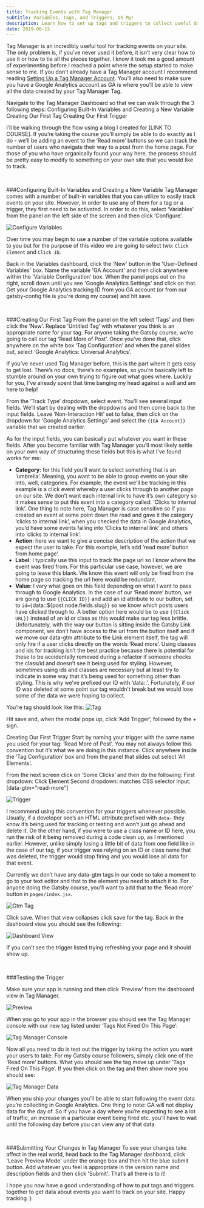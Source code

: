 ```yaml
---
title: Tracking Events with Tag Manager
subtitle: Variables, Tags, and Triggers, Oh My!
description: Learn how to set up tags and triggers to collect useful data from your website
date: 2019-06-15
---
```


Tag Manager is an incredibly useful tool for tracking events on your site. The only problem is, if you’ve never used it before, it isn’t very clear how to use it or how to tie all the pieces together. I know it took me a good amount of experimenting before I reached a point where the setup started to make sense to me. If you don’t already have a Tag Manager account I recommend reading [Setting Up a Tag Manager Account](http://www.rachellerathbone.com/create-tag-manager-account). You’ll also need to make sure you have a Google Analytics account as GA is where you’ll be able to view all the data created by your Tag Manager Tag.

Navigate to the Tag Manager Dashboard so that we can walk through the 3 following steps:
Configuring Built-In Variables and Creating a New Variable
Creating Our First Tag
Creating Our First Trigger

I’ll be walking through the flow using a blog I created for [LINK TO COURSE]. If you’re taking the course you’ll simply be able to do exactly as I do - we’ll be adding an event to the ‘Read more’ buttons so we can track the number of users who navigate their way to a post from the home page. For those of you who have organically found your way here, the process should be pretty easy to modify to something on your own site that you would like to track.


<br/>

###Configuring Built-In Variables and Creating a New Variable
Tag Manager comes with a number of built-in variables that you can utilize to easily track events on your site. However, in order to use any of them for a tag or a trigger, they first need to be activated. In order to do this, select ‘Variables’ from the panel on the left side of the screen and then click ‘Configure’.

![Configure Variables](./configure-variables.png)

Over time you may begin to use a number of the variable options available to you but for the purpose of this video we are going to select two: `Click Element` and `Click ID`.

Back in the Variables dashboard, click the 'New' button in the 'User-Defined Variables' box. Name the variable 'GA Account' and then click anywhere within the 'Variable Configuration' box. When the panel pops out on the right, scroll down until you see 'Google Analytics Settings' and click on that. Get your Google Analytics tracking ID from you GA account (or from our gatsby-config file is you're doing my course) and hit save.

<br/>

###Creating Our First Tag
From the panel on the left select ‘Tags’ and then click the ’New’. Replace ‘Untitled Tag’ with whatever you think is an appropriate name for your tag. For anyone taking the Gatsby course, we’re going to call our tag ‘Read More of Post’. Once you’ve done that, click anywhere on the white box ‘Tag Configuration’ and when the panel slides out, select ‘Google Analytics: Universal Analytics’.


If you’ve never used Tag Manager before, this is the part where it gets easy to get lost. There’s no docs, there’s no examples, so you’re basically left to stumble around on your own trying to figure out what goes where. Luckily for you, I’ve already spent that time banging my head against a wall and am here to help!

From the ‘Track Type’ dropdown, select event. You’ll see several input fields. We’ll start by dealing with the dropdowns and then come back to the input fields. Leave ‘Non-Interaction Hit’ set to false, then click on the dropdown for ‘Google Analytics Settings’ and select the `{{GA Account}}` variable that we created earlier.

As for the input fields, you can basically put whatever you want in these fields. After you become familiar with Tag Manager you’ll most likely settle on your own way of structuring these fields but this is what I’ve found works for me:
- **Category**: for this field you’ll want to select something that is an ‘umbrella’. Meaning, you want to be able to group events on your site into, well, categories. For example, the event we’ll be tracking in this example is a click event whereby a user clicks through to another page on our site. We don’t want each internal link to have it’s own category so it makes sense to put this event into a category called: ‘Clicks to internal link’. One thing to note here, Tag Manager is case sensitive so if you created an event at some point down the road and gave it the category ‘clicks to internal link’, when you checked the data in Google Analytics, you’d have some events falling into ‘Clicks to internal link’ and others into ‘clicks to internal link’.
- **Action**: here we want to give a concise description of the action that we expect the user to take. For this example, let’s add ‘read more’ button from home page’.
- **Label**: I typically use this input to track the page url so I know where the event was fired from. For this particular use case, however, we are going to leave this blank. We know this event will only be fired from the home page so tracking the url here would be redundant.
- **Value**: I vary what goes on this field depending on what I want to pass through to Google Analytics. In the case of our ‘Read more’ button, we are going to use `{{CLICK ID}}` and add an id attribute to our button, set to `id={`data::${post.node.fields.slug}`}` so we know which posts users have clicked through to. A better option here would be to use `{{Click URL}}` instead of an id or class as this would make our tag less brittle. Unfortunately, with the way our button is sitting inside the Gatsby Link component, we don’t have access to the url from the button itself and if we move our data-gtm attribute to the Link element itself, the tag will only fire if a user clicks directly on the words ‘Read more’. Using classes and ids for tracking isn’t the best practice because there is potential for these to be accidentally removed during a refactor if someone checks the class/id and doesn’t see it being used for styling. However, sometimes using ids and classes are necessary but at least try to indicate in some way that it’s being used for something other than styling. This is why we’ve prefixed our ID with ‘data::’. Fortunately, if our ID was deleted at some point our tag wouldn’t break but we would lose some of the data we were hoping to collect.

You’re tag should look like this:
![Tag](./tag.png)

Hit save and, when the modal pops up, click ‘Add Trigger’, followed by the + sign.


Creating Our First Trigger
Start by naming your trigger with the same name you used for your tag: ‘Read More of Post’. You may not always follow this convention but it’s what we are doing in this instance. Click anywhere inside the ‘Tag Configuration’ box and from the panel that slides out select ‘All Elements’.

From the next screen click on ‘Some Clicks’ and then do the following:
First dropdown: Click Element
Second dropdown: matches CSS selector
Input: [data-gtm="read-more"]

![Trigger](./trigger.png)

I recommend using this convention for your triggers whenever possible. Usually, if a developer see’s an HTML attribute prefixed with `data-` they know it’s being used for tracking or testing and won’t just go ahead and delete it. On the other hand, if you were to use a class name or ID here, you run the risk of it being removed during a code clean up, as I mentioned earlier. However, unlike simply losing a little bit of data from one field like in the case of our tag, if your trigger was relying on an ID or class name that was deleted, the trigger would stop firing and you would lose all data for that event.

Currently we don’t have any data-gtm tags in our code so take a moment to go to your text editor and that to the element you need to attach it to. For anyone doing the Gatsby course, you’ll want to add that to the ‘Read more’ button in `pages/index.jsx`.

![Gtm Tag](./gtm-tag.png)

Click save. When that view collapses click save for the tag. Back in the dashboard view you should see the following:

![Dashboard View](./dashboard-view.png)

If you can’t see the trigger listed trying refreshing your page and it should show up.

<br/>

###Testing the Trigger

Make sure your app is running and then click ‘Preview’ from the dashboard view in Tag Manager.

![Preview](./preview.png)

When you go to your app in the browser you should see the Tag Manager console with our new tag listed under ‘Tags Not Fired On This Page’:

![Tag Manager Console](./tm-console.png)

Now all you need to do is test out the trigger by taking the action you want your users to take. For my Gatsby course followers, simply click one of the ‘Read more’ buttons. What you should see the tag move up under ‘Tags Fired On This Page’. If you then click on the tag and then show more you should see:

![Tag Manager Data](./event-data.png)

When you ship your changes you’ll be able to start following the event data you’re collecting in Google Analytics. One thing to note: GA will not display data for the day of. So if you have a day where you’re expecting to see a lot of traffic, an increase in a particular event being fired etc. you’ll have to wait until the following day before you can view any of that data.

<br/>

###Submitting Your Changes in Tag Manager
To see your changes take affect in the real world, head back to the Tag Manager dashboard, click 'Leave Preview Mode' under the orange box and then hit the blue submit button. Add whatever you feel is appropriate in the version name and description fields and then click 'Submit'. That’s all there is to it!

I hope you now have a good understanding of how to put tags and triggers together to get data about events you want to track on your site. Happy tracking :)
